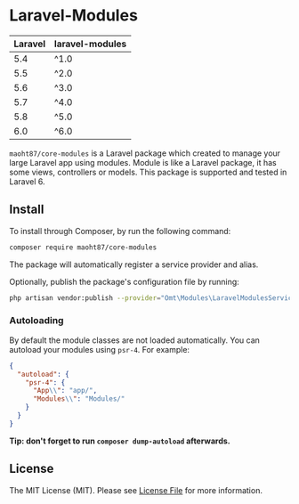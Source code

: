 # Laravel-Modules

| **Laravel**  |  **laravel-modules** |
|---|---|
| 5.4  | ^1.0  |
| 5.5  | ^2.0  |
| 5.6  | ^3.0  |
| 5.7  | ^4.0  |
| 5.8  | ^5.0  |
| 6.0  | ^6.0  |

`maoht87/core-modules` is a Laravel package which created to manage your large Laravel app using modules. Module is like a Laravel package, it has some views, controllers or models. This package is supported and tested in Laravel 6.

## Install

To install through Composer, by run the following command:

``` bash
composer require maoht87/core-modules
```

The package will automatically register a service provider and alias.

Optionally, publish the package's configuration file by running:

``` bash
php artisan vendor:publish --provider="Omt\Modules\LaravelModulesServiceProvider"
```

### Autoloading

By default the module classes are not loaded automatically. You can autoload your modules using `psr-4`. For example:

``` json
{
  "autoload": {
    "psr-4": {
      "App\\": "app/",
      "Modules\\": "Modules/"
    }
  }
}
```

**Tip: don't forget to run `composer dump-autoload` afterwards.**

## License

The MIT License (MIT). Please see [License File](LICENSE.md) for more information.
